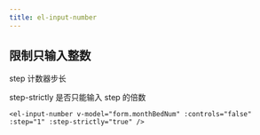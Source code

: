 ```yaml
---
title: el-input-number
---
```


## 限制只输入整数

step  计数器步长

step-strictly	是否只能输入 step 的倍数

```vue
<el-input-number v-model="form.monthBedNum" :controls="false" :step="1" :step-strictly="true" />
```

